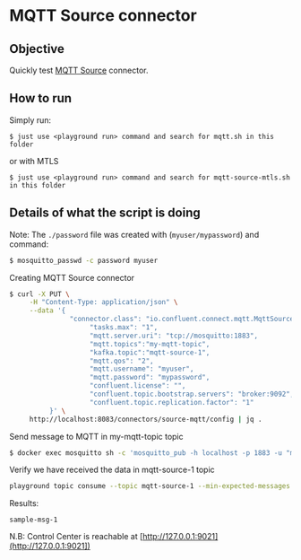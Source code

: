 # MQTT Source connector



## Objective

Quickly test [MQTT Source](https://docs.confluent.io/current/connect/kafka-connect-mqtt/mqtt-source-connector/mqtt_source_connector_quickstart.html#example-configure-mqtt-source-connector-for-eclipse-mosquitto-broker) connector.


## How to run

Simply run:

```
$ just use <playground run> command and search for mqtt.sh in this folder
```

or with MTLS

```
$ just use <playground run> command and search for mqtt-source-mtls.sh in this folder
```

## Details of what the script is doing

Note: The `./password` file was created with (`myuser/mypassword`) and command:

```bash
$ mosquitto_passwd -c password myuser
```

Creating MQTT Source connector

```bash
$ curl -X PUT \
     -H "Content-Type: application/json" \
     --data '{
               "connector.class": "io.confluent.connect.mqtt.MqttSourceConnector",
                    "tasks.max": "1",
                    "mqtt.server.uri": "tcp://mosquitto:1883",
                    "mqtt.topics":"my-mqtt-topic",
                    "kafka.topic":"mqtt-source-1",
                    "mqtt.qos": "2",
                    "mqtt.username": "myuser",
                    "mqtt.password": "mypassword",
                    "confluent.license": "",
                    "confluent.topic.bootstrap.servers": "broker:9092",
                    "confluent.topic.replication.factor": "1"
          }' \
     http://localhost:8083/connectors/source-mqtt/config | jq .
```



Send message to MQTT in my-mqtt-topic topic

```bash
$ docker exec mosquitto sh -c 'mosquitto_pub -h localhost -p 1883 -u "myuser" -P "mypassword" -t "my-mqtt-topic" -m "sample-msg-1"'
```

Verify we have received the data in mqtt-source-1 topic

```bash
playground topic consume --topic mqtt-source-1 --min-expected-messages 1 --timeout 60
```

Results:

```
sample-msg-1
```

N.B: Control Center is reachable at [http://127.0.0.1:9021](http://127.0.0.1:9021])

